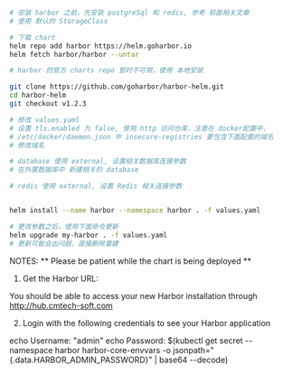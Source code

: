 ```bash

# 安装 harbor 之前，先安装 postgreSql 和 redis, 参考 前面相关文章
# 使用 默认的 StorageClass

# 下载 chart
helm repo add harbor https://helm.goharbor.io
helm fetch harbor/harbor --untar

# harbor 的官方 charts repo 暂时不可用，使用 本地安装

git clone https://github.com/goharbor/harbor-helm.git
cd harbor-helm
git checkout v1.2.3

# 修改 values.yaml
# 设置 tls.enabled 为 false, 使用 http 访问仓库，注意在 docker配置中，
# /etc/docker/daemon.json 中 insecure-registries 要包含下面配置的域名
# 修改域名

# database 使用 external, 设置相关数据库连接参数
# 在外置数据库中 新建相关的 database

# redis 使用 external, 设置 Redis 相关连接参数


helm install --name harbor --namespace harbor . -f values.yaml

# 更改参数之后，使用下面命令更新
helm upgrade my-harbor . -f values.yaml
# 更新可能会出问题，直接删除重建

```

NOTES:
** Please be patient while the chart is being deployed **

1. Get the Harbor URL:

  You should be able to access your new Harbor installation through http://hub.cmtech-soft.com

2. Login with the following credentials to see your Harbor application

  echo Username: "admin"
  echo Password: $(kubectl get secret --namespace harbor harbor-core-envvars -o jsonpath="{.data.HARBOR_ADMIN_PASSWORD}" | base64 --decode)